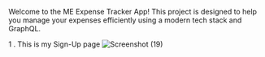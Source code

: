Welcome to the ME Expense Tracker App! This project is designed to help you manage your expenses efficiently using a modern tech stack and GraphQL.

1 . This is my Sign-Up page 
![Screenshot (19)](https://github.com/user-attachments/assets/c5a8afa5-e09c-46e7-b98c-18de0a2f3507)
